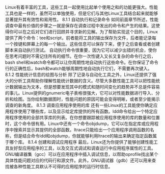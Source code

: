 Linux有着丰富的工具，这些工具一起使用比起单个使用之和的功能更强大。性能工具也是一样的，虽然可以单独使用，但是它们与其他Linux工具结合起来就能够显著提升其有效性和易用性。
8.1.1 自动执行和记录命令
如同前面章节所述，性能调查中最有价值的步骤之一就是保存在调查过程中发出的命令和产生的结果。这使得你可以在之后对它们进行回顾并寻求新的见解。为了帮助实现这个目的，Linux提供了两个命令：tee和script，前者能将工具的输出保存为文件，后者能记录每一个按键和屏幕上的每一个输出。这些信息可以保存下来，便于之后查看或者创建脚本来自动执行测试。
自动执行命令很重要，因为它可以减少出错的机会，使你在思考问题时不需记住所有的细节。在你一次性键入又长又复杂的命令行之后，bash shell和watch命令都可以让你周期性地自动执行这些命令。在你保证了命令行的正确性后，bash和watch能够周期性地自动执行它们，不需要再次键入。
8.1.2 性能统计信息的绘图与分析
除了记录与自动化工具之外，Linux还提供了强大的分析工具帮助你理解性能统计数据的含义。尽管大多数性能工具可以把性能统计数据输出为文本，但是想要发现其中的模式和随时间变化的趋势并不总是件容易的事儿。Linux提供的gnumeric电子表格很强大，它可以对性能数据进行导入、分析和绘图。当你绘制数据图时，性能问题的原因可能会变得明晰，或者至少能揭示调查的新角度。
8.1.3 调查应用程序使用的库
还有一些Linux的工具能使你确定应用程序使用了哪些库，以及显示给定库提供的所有函数。ldd命令给出一个特定应用程序使用的全部共享库的列表。在你想要跟踪被应用程序使用的库的数量和位置时，这个命令很有用。Linux中还有一个命令objdump，它可以在指定库或应用程序中搜索并显示其提供的全部函数。ltrace只能给出一个应用程序调用函数的名称，但是结合命令ldd和objdump，你就能够利用ltrace的输出来确定指定函数属于哪个库。
8.1.4 创建和调试应用程序
最后，Linux还为你提供了能够创建性能工具友好型应用程序的工具，以及交互式调试和调查运行中应用程序属性的工具。GNU编译器集（gcc）可以在应用程序中插入调试信息，以帮助oprofile找出某个具体性能问题对应的代码行和源文件。此外，GNU调试器（gdb）还可以用来查找被各种性能工具默认不可得的应用程序的运行时信息。
